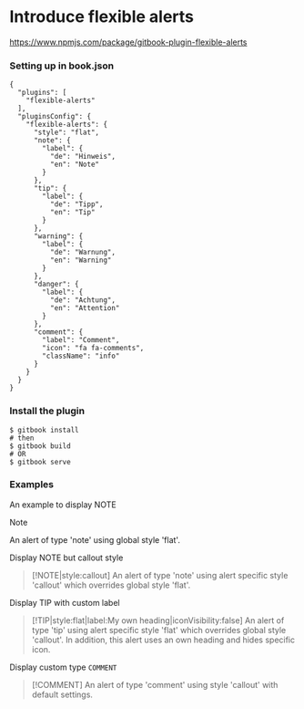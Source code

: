 # Introduce flexible alerts
https://www.npmjs.com/package/gitbook-plugin-flexible-alerts

### Setting up in book.json
```
{
  "plugins": [
    "flexible-alerts"
  ],
  "pluginsConfig": {
    "flexible-alerts": {
      "style": "flat",
      "note": {
        "label": {
          "de": "Hinweis",
          "en": "Note"
        }
      },
      "tip": {
        "label": {
          "de": "Tipp",
          "en": "Tip"
        }
      },
      "warning": {
        "label": {
          "de": "Warnung",
          "en": "Warning"
        }
      },
      "danger": {
        "label": {
          "de": "Achtung",
          "en": "Attention"
        }
      },
      "comment": {
        "label": "Comment",
        "icon": "fa fa-comments",
        "className": "info"
      }
    }
  }
}
```

### Install the plugin
```
$ gitbook install
# then
$ gitbook build
# OR
$ gitbook serve
```

### Examples

An example to display NOTE
> [!NOTE]
> An alert of type 'note' using global style 'flat'.

Display NOTE but callout style
> [!NOTE|style:callout]
> An alert of type 'note' using alert specific style 'callout' which overrides global style 'flat'.

Display TIP with custom label
> [!TIP|style:flat|label:My own heading|iconVisibility:false]
> An alert of type 'tip' using alert specific style 'flat' which overrides global style 'callout'.
> In addition, this alert uses an own heading and hides specific icon.

Display custom type `COMMENT`
> [!COMMENT]
> An alert of type 'comment' using style 'callout' with default settings.
